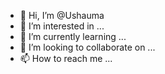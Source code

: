 - 👋 Hi, I’m @Ushauma
- 👀 I’m interested in ...
- 🌱 I’m currently learning ...
- 💞️ I’m looking to collaborate on ...
- 📫 How to reach me ...

<!---
Ushauma/Ushauma is a ✨ special ✨ repository because its `README.md` (this file) appears on your GitHub profile.
You can click the Preview link to take a look at your changes.
--->
